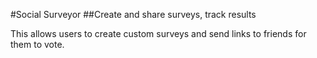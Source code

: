 #Social Surveyor
##Create and share surveys, track results

This allows users to create custom surveys and send links to friends for them to vote.